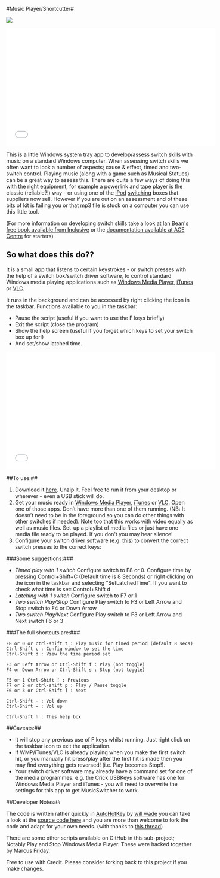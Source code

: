 #Music Player/Shortcutter#

![](https://github.com/willwade/Scripting-Recipes-for-AT/raw/master/Autohotkey/MusicSwitcher/switchMusicThumb.png)

<iframe width="560" height="315" src="//www.youtube.com/embed/yw07nVB2mjU?rel=0" frameborder="0" allowfullscreen></iframe>

This is a little Windows system tray app to develop/assess switch skills with music on a standard Windows computer. When assessing switch skills we often want to look a number of aspects; cause & effect, timed and two-switch control. Playing music (along with a game such as Musical Statues) can be a great way to assess this. There are quite a few ways of doing this with the right equipment, for example a [powerlink](http://www.inclusive.co.uk/powerlink-4-uk-p2575) and tape player is the classic (reliable?!) way - or using one of the [iPod](http://www.inclusive.co.uk/ipod-switcher-p2554) [switching](http://www.inclusive.co.uk/hook-ipod-switch-access-p5960) boxes that suppliers now sell. However if you are out on an assessment and of these bits of kit is failing you or that mp3 file is stuck on a computer you can use this little tool. 
 
(For more information on developing switch skills take a look at [Ian Bean's free book available from Inclusive](http://www.inclusive.co.uk/articles/switch-progression-road-map) or the [documentation available at ACE Centre](http://acecentre.org.uk/Websites/aceoldham/images/InfoSheets/SwAssessmentFramework.pdf) for starters) 

## So what does this do?? ##

It is a small app that listens to certain keystrokes - or switch presses with the help of a switch box/switch driver software, to control standard Windows media playing applications such as [Windows Media Player](http://windows.microsoft.com/en-us/windows/download-windows-media-player), [iTunes](http://www.apple.com/itunes/) or [VLC](http://www.videolan.org/vlc/index.html).

It runs in the background and can be accessed by right clicking the icon in the taskbar. Functions available to you in the taskbar:
- Pause the script (useful if you want to use the F keys briefly)
- Exit the script (close the program)
- Show the help screen (useful if you forget which keys to set your switch box up for!)
- And set/show latched time. 
 
<iframe width="560" height="315" src="//www.youtube.com/embed/yw07nVB2mjU?rel=0" frameborder="0" allowfullscreen></iframe>

##To use:##

1. Download it [here](https://s3-eu-west-1.amazonaws.com/app-musicswitcher/MusicSwitchShortCutter.zip). Unzip it. Feel free to run it from your desktop or wherever - even a USB stick will do.
2. Get your music ready in [Windows Media Player](http://windows.microsoft.com/en-us/windows/download-windows-media-player), [iTunes](http://www.apple.com/itunes/) or [VLC](http://www.videolan.org/vlc/index.html). Open one of those apps. Don’t have more than one of them     running. (NB: It doesn’t need to be in the foreground so you can do other things with other switches if needed). Note too that this works with video equally as well as music files.  Set-up a playlist of media files or just have one media file ready to be played. If you don't you may hear silence! 
3. Configure your switch driver software (e.g. [this](http://www.sensorysoftware.com/switchdriver.html))  to convert the correct switch presses to the correct keys:

###Some suggestions:###

- *Timed play with 1 switch* Configure switch to F8 or 0. Configure time by pressing Control+Shift+C (Default time is 8 Seconds) or right clicking on the icon in the taskbar and selecting "SetLatchedTime". If you want to check what time is set: Control+Shift d
- *Latching with 1 switch* Configure switch to F7 or 1
- *Two switch Play/Stop* Configure Play switch to F3 or Left Arrow and Stop switch to F4 or Down Arrow
- *Two switch Play/Next* Configure Play switch to F3 or Left Arrow and Next switch F6 or 3

###The full shortcuts are:###

    F8 or 0 or ctrl-shift t : Play music for timed period (default 8 secs)
    Ctrl-Shift c : Config window to set the time
    Ctrl-Shift d : View the time period set
    
    F3 or Left Arrow or Ctrl-Shift f : Play (not toggle)
    F4 or Down Arrow or Ctrl-Shift s : Stop (not toggle)
    
    F5 or 1 Ctrl-Shift [ : Previous
    F7 or 2 or ctrl-shift p : Play / Pause toggle
    F6 or 3 or Ctrl-Shift ] : Next
    
    Ctrl-Shift - : Vol down
    Ctrl-Shift = : Vol up
    
    Ctrl-Shift h : This help box
    
##Caveats:##

- It will stop any previous use of F keys whilst running. Just right click on the taskbar icon to exit the application.
- If WMP/iTunes/VLC is already playing when you make the first switch hit, or you manually hit press/play after the first hit is made then you may find everything gets reversed! (i.e. Play becomes Stop!). 
- Your switch driver software may already have a command set for one of the media programmes. e.g. the Crick USBKeys software has one for Windows Media Player and iTunes - you will need to overwrite the settings for this app to get MusicSwitcher to work.


##Developer Notes##

The code is written rather quickly in [AutoHotKey](http://www.autohotkey.com/) by [will wade](http://willwa.de) you can take a look at the [source code here](https://github.com/willwade/Scripting-Recipes-for-AT/tree/master/Autohotkey/MusicSwitcher) and you are more than welcome to fork the code and adapt for your own needs. (with thanks to [this thread](http://www.autohotkey.com/community/viewtopic.php?t=23267))

There are some other scripts available on GitHub in this sub-project; Notably Play and Stop Windows Media Player. These were hacked together by Marcus Friday. 

Free to use with Credit. Please consider forking back to this project if you make changes. 